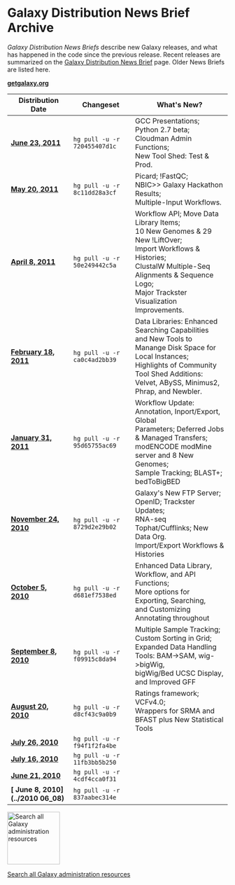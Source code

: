 # Galaxy Distribution News Brief Archive

*Galaxy Distribution News Briefs* describe new Galaxy releases, and what has happened in the code since the previous release.  Recent releases are summarized on the [Galaxy Distribution News Brief](/src/DevNewsBriefs/index.md) page. Older News Briefs are listed here. 

**[getgalaxy.org](http://getgalaxy.org)**

| Distribution Date |  Changeset       |  What's New?  | 
| ----------------- | --------------- | ------------ | 
| **[June 23, 2011](/src/DevNewsBriefs/2011_06_23/index.md)**|  ` hg pull -u -r 720455407d1c ` |  GCC Presentations; Python 2.7 beta;<br />Cloudman Admin Functions;<br />New Tool Shed: Test & Prod. | 
| **[ May 20, 2011](/src/DevNewsBriefs/2011_05_20/index.md)**|  ` hg pull -u -r 8c11dd28a3cf ` |  Picard; !FastQC;<br />NBIC>> Galaxy Hackathon Results;<br />Multiple-Input Workflows. | 
| **[ April 8, 2011](/src/DevNewsBriefs/2011_04_08/index.md)**|  ` hg pull -u -r 50e249442c5a ` |  Workflow API; Move Data Library Items;<br />10 New Genomes & 29 New !LiftOver;<br />Import Workflows & Histories;<br />ClustalW Multiple-Seq Alignments & Sequence Logo; <br />Major Trackster Visualization Improvements. | 
| **[ February 18, 2011](/src/DevNewsBriefs/2011_02_18/index.md)**|  ` hg pull -u -r ca0c4ad2bb39 ` |  Data Libraries: Enhanced Searching Capabilities <br />and New Tools to Manange Disk Space for Local Instances; <br />Highlights of Community Tool Shed Additions: <br />Velvet, ABySS, Minimus2, Phrap, and Newbler.   | 
| **[ January 31, 2011](/src/DevNewsBriefs/2011_01_31/index.md)**|  ` hg pull -u -r 95d65755ac69 ` |  Workflow Update: Annotation, Inport/Export, Global<br />Parameters; Deferred Jobs & Managed Transfers;<br />modENCODE modMine server and 8 New Genomes;<br />Sample Tracking; BLAST+; bedToBigBED  | 
| **[ November 24, 2010](/src/DevNewsBriefs/2010_11_24/index.md)**|  ` hg pull -u -r 8729d2e29b02 ` |  Galaxy's New FTP Server; OpenID; Trackster Updates; <br /> RNA-seq Tophat/Cufflinks; New Data Org. <br /> Import/Export Workflows & Histories  | 
| **[ October 5, 2010](/src/DevNewsBriefs/2010_10_05/index.md)**|  ` hg pull -u -r d681ef7538ed ` |  Enhanced Data Library, Workflow, and API  Functions; <br />More options for Exporting, Searching, <br />and Customizing Annotating throughout | 
| **[ September 8, 2010](/src/DevNewsBriefs/2010_09_08/index.md)**|  ` hg pull -u -r f09915c8da94 ` |  Multiple Sample Tracking; Custom Sorting in Grid; <br />Expanded Data Handling Tools: BAM->SAM, wig->bigWig, <br />bigWig/Bed UCSC Display, and Improved GFF | 
| **[ August 20, 2010](/src/DevNewsBriefs/2010_08_20/index.md)**|  ` hg pull -u -r d8cf43c9a0b9 ` |  Ratings framework; VCFv4.0; <br />Wrappers for SRMA and BFAST plus New Statistical Tools | 
| **[ July 26, 2010](/src/DevNewsBriefs/2010_07_26/index.md)**|  ` hg pull -u -r f94f1f2fa4be ` |   | 
| **[ July 16, 2010](/src/DevNewsBriefs/2010_07_16/index.md)**|  ` hg pull -u -r 11fb3bb5b250 ` |   | 
| **[ June 21, 2010](/src/DevNewsBriefs/2010_06_21/index.md)**|  ` hg pull -u -r 4cdf4cca0f31 ` |   | 
| **[ June 8, 2010](../2010 06_08)**|  ` hg pull -u -r 837aabec314e ` |   | 

<div class='center'>
<a href='http://galaxyproject.org/search/getgalaxy'><img src='/Images/Logos/GetGalaxySearch.png' alt='Search all Galaxy administration resources' width="120" /></a>

[Search all Galaxy administration resources](http://galaxyproject.org/search/getgalaxy)
</div>

